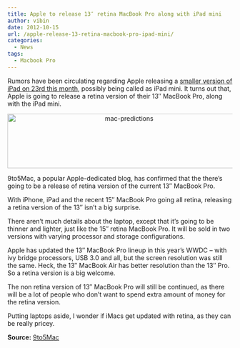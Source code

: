 ```yaml
---
title: Apple to release 13″ retina MacBook Pro along with iPad mini
author: vibin
date: 2012-10-15
url: /apple-release-13-retina-macbook-pro-ipad-mini/
categories:
  - News
tags:
  - Macbook Pro
---
```

Rumors have been circulating regarding Apple releasing a [smaller version of iPad on 23rd this month][1], possibly being called as iPad mini. It turns out that, Apple is going to release a retina version of their 13&#8243; MacBook Pro, along with the iPad mini.

<p style="text-align: center;">
  <a href="http://cdn.devilsworkshop.org/files/2012/10/predictions.jpeg"><img class="aligncenter size-full wp-image-67144" title="Macbook lineup predictions" src="http://cdn.devilsworkshop.org/files/2012/10/predictions.jpeg" alt="mac-predictions" width="529" height="122" /></a>
</p>

<p style="text-align: left;">
  9to5Mac, a popular Apple-dedicated blog, has confirmed that the there&#8217;s going to be a release of retina version of the current 13&#8243; MacBook Pro.
</p>

<p style="text-align: left;">
  With iPhone, iPad and the recent 15&#8243; MacBook Pro going all retina, releasing a retina version of the 13&#8243; isn&#8217;t a big surprise.
</p>

<p style="text-align: left;">
  There aren&#8217;t much details about the laptop, except that it&#8217;s going to be thinner and lighter, just like the 15&#8243; retina MacBook Pro. It will be sold in two versions with varying processor and storage configurations.
</p>

<p style="text-align: left;">
  Apple has updated the 13&#8243; MacBook Pro lineup in this year&#8217;s WWDC &#8211; with ivy bridge processors, USB 3.0 and all, but the screen resolution was still the same. Heck, the 13&#8243; MacBook Air has better resolution than the 13&#8243; Pro. So a retina version is a big welcome.
</p>

<p style="text-align: left;">
  The non retina version of 13&#8243; MacBook Pro will still be continued, as there will be a lot of people who don&#8217;t want to spend extra amount of money for the retina version.
</p>

<p style="text-align: left;">
  Putting laptops aside, I wonder if iMacs get updated with retina, as they can be really pricey.
</p>

<p style="text-align: left;">
  <strong>Source:</strong> <a href="http://9to5mac.com/2012/10/14/13-inch-macbook-pro-with-retina-display-confirmed-for-apple-event/" onclick="_gaq.push(['_trackEvent', 'outbound-article', 'http://9to5mac.com/2012/10/14/13-inch-macbook-pro-with-retina-display-confirmed-for-apple-event/', '9to5Mac']);" >9to5Mac</a>
</p>

 [1]: http://devilsworkshop.org/news/apple-ipad-mini-23october/67081/
